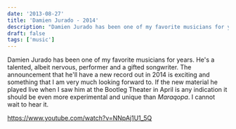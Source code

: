 ```yaml
---
date: '2013-08-27'
title: 'Damien Jurado - 2014'
description: "Damien Jurado has been one of my favorite musicians for years. He's a talented, albeit nervous, performer and a gifted songwriter."
draft: false
tags: ['music']
---
```


Damien Jurado has been one of my favorite musicians for years. He's a talented, albeit nervous, performer and a gifted songwriter.<!-- excerpt --> The announcement that he'll have a new record out in 2014 is exciting and something that I am very much looking forward to. If the new material he played live when I saw him at the Bootleg Theater in April is any indication it should be even more experimental and unique than _Maraqopa_. I cannot wait to hear it.

<https://www.youtube.com/watch?v=NNpAj1U1_5Q>
